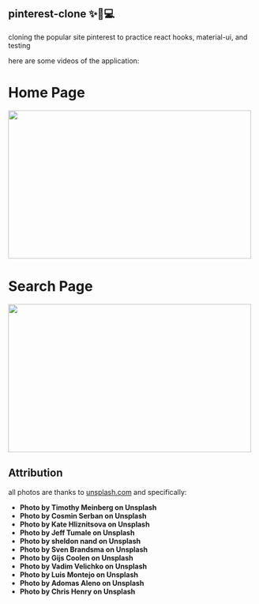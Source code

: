 ## pinterest-clone ✨🚀💻

cloning the popular site pinterest to practice react hooks, material-ui, and testing

here are some videos of the application:

# Home Page

<img src="./readme-gif/pinterest-1.gif" width="492" height="300" />

# Search Page

<img src="./readme-gif/pinterest-2.gif" width="492" height="300" />

## Attribution

all photos are thanks to [unsplash.com](https://www.unsplash.com) and specifically:

- **Photo by Timothy Meinberg on Unsplash**
- **Photo by Cosmin Serban on Unsplash**
- **Photo by Kate Hliznitsova on Unsplash**
- **Photo by Jeff Tumale on Unsplash**
- **Photo by sheldon nand on Unsplash**
- **Photo by Sven Brandsma on Unsplash**
- **Photo by Gijs Coolen on Unsplash**
- **Photo by Vadim Velichko on Unsplash**
- **Photo by Luis Montejo on Unsplash**
- **Photo by Adomas Aleno on Unsplash**
- **Photo by Chris Henry on Unsplash**
